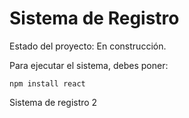 <h1> Sistema de Registro</h1>

Estado del proyecto: En construcción. 

Para ejecutar el sistema, debes poner:

```npm install react```

Sistema de registro 2
